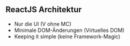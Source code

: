 ##  ReactJS Architektur

- Nur die UI (V ohne MC)
- Minimale DOM-Änderungen (Virtuelles DOM)
- Keeping it simple (keine Framework-Magic)